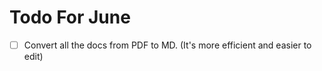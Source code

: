 # Todo For June

- [ ] Convert all the docs from PDF to MD. (It's more efficient and easier to edit)

